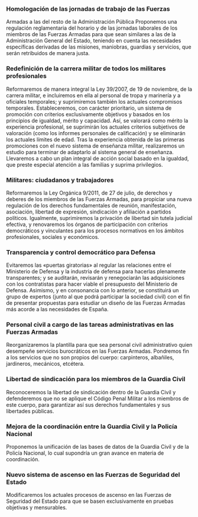 ### Homologación de las jornadas de trabajo de las Fuerzas
Armadas a las del resto de la Administración Pública
Proponemos una regulación reglamentaria del horario y de
las jornadas laborales de los miembros de las Fuerzas Armadas
para que sean similares a las de la Administración
General del Estado, teniendo en cuenta las necesidades
específicas derivadas de las misiones, maniobras, guardias
y servicios, que serán retribuidos de manera justa.

### Redefinición de la carrera militar de todos los militares profesionales
Reformaremos de manera integral la Ley 39/2007, de 19
de noviembre, de la carrera militar, e incluiremos en ella
al personal de tropa y marinería y a oficiales temporales;
y suprimiremos también los actuales compromisos
temporales.
Estableceremos, con carácter prioritario, un sistema de
promoción con criterios exclusivamente objetivos y basados
en los principios de igualdad, mérito y capacidad.
Así, se valorará como mérito la experiencia profesional,
se suprimirán los actuales criterios subjetivos de valoración
(como los informes personales de calificación) y se
eliminarán los actuales límites de edad.
Tras la experiencia obtenida de las primeras promociones
con el nuevo sistema de enseñanza militar, realizaremos
un estudio para terminar de adaptarlo al sistema
general de enseñanza.
Llevaremos a cabo un plan integral de acción social basado
en la igualdad, que preste especial atención a las
familias y suprima privilegios.

### Militares: ciudadanos y trabajadores
Reformaremos la Ley Orgánica 9/2011, de 27 de julio, de derechos
y deberes de los miembros de las Fuerzas Armadas,
para propiciar una nueva regulación de los derechos fundamentales
de reunión, manifestación, asociación, libertad de
expresión, sindicación y afiliación a partidos políticos.
Igualmente, suprimiremos la privación de libertad sin
tutela judicial efectiva, y renovaremos los órganos de
participación con criterios democráticos y vinculantes
para los procesos normativos en los ámbitos profesionales,
sociales y económicos.

### Transparencia y control democrático para Defensa
Evitaremos las «puertas giratorias» al regular las relaciones
entre el Ministerio de Defensa y la industria de
defensa para hacerlas plenamente transparentes; y se
auditarán, revisarán y renegociarán las adquisiciones
con los contratistas para hacer viable el presupuesto del
Ministerio de Defensa. Asimismo, y en consonancia con
lo anterior, se constituirá un grupo de expertos (junto al
que podrá participar la sociedad civil) con el fin de presentar
propuestas para estudiar un diseño de las Fuerzas
Armadas más acorde a las necesidades de España.

### Personal civil a cargo de las tareas administrativas en las Fuerzas Armadas
Reorganizaremos la plantilla para que sea personal civil
administrativo quien desempeñe servicios burocráticos
en las Fuerzas Armadas. Pondremos fin a los servicios
que no son propios del cuerpo: carpinteros, albañiles,
jardineros, mecánicos, etcétera.

### Libertad de sindicación para los miembros de la Guardia Civil
Reconoceremos la libertad de sindicación dentro de la
Guardia Civil y defenderemos que no se aplique el Código
Penal Militar a los miembros de este cuerpo, para garantizar
así sus derechos fundamentales y sus libertades públicas.

### Mejora de la coordinación entre la Guardia Civil y la Policía Nacional
Proponemos la unificación de las bases de datos de la
Guardia Civil y de la Policía Nacional, lo cual supondría
un gran avance en materia de coordinación.

### Nuevo sistema de ascenso en las Fuerzas de Seguridad del Estado
Modificaremos los actuales procesos de ascenso en las
Fuerzas de Seguridad del Estado para que se basen exclusivamente
en pruebas objetivas y mensurables.
